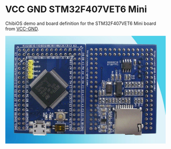# VCC GND STM32F407VET6 Mini

ChibiOS demo and board definition for the STM32F407VET6 Mini board from [VCC-GND](http://vcc-gnd.taobao.com).

![board](STM32F407VET6.jpg)
